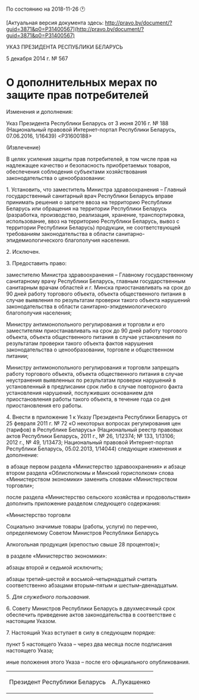 По состоянию на 2018-11-26 &#x1F550;

[Актуальная версия документа здесь: http://pravo.by/document/?guid=3871&p0=P31400567](http://pravo.by/document/?guid=3871&p0=P31400567)

<p>УКАЗ ПРЕЗИДЕНТА РЕСПУБЛИКИ БЕЛАРУСЬ</p>
<p>5 декабря 2014 г. № 567</p>
<h1>О дополнительных мерах по защите прав потребителей</h1>
<p>Изменения и дополнения:</p>
<p>Указ Президента Республики Беларусь от 3 июня 2016 г. № 188 (Национальный правовой Интернет-портал Республики Беларусь, 07.06.2016, 1/16439) &lt;P31600188&gt;</p>
<p></p>
<p>(Извлечение)</p>
<p></p>
<p>В целях усиления защиты прав потребителей, в том числе прав на надлежащее качество и безопасность приобретаемых товаров, обеспечения соблюдения субъектами хозяйствования законодательства о ценообразовании:</p>
<p>1. Установить, что заместитель Министра здравоохранения – Главный государственный санитарный врач Республики Беларусь вправе принимать решения о запрете ввоза на территорию Республики Беларусь или обращения на территории Республики Беларусь (разработка, производство, реализация, хранение, транспортировка, использование, ввоз на территорию Республики Беларусь, вывоз с территории Республики Беларусь) продукции, не соответствующей требованиям законодательства в области санитарно-эпидемиологического благополучия населения.</p>
<p>2. Исключен.</p>
<p>3. Предоставить право:</p>
<p>заместителю Министра здравоохранения – Главному государственному санитарному врачу Республики Беларусь, главным государственным санитарным врачам областей и г. Минска приостанавливать на срок до 90 дней работу торгового объекта, объекта общественного питания в случае выявления по результатам проверки такого объекта нарушений законодательства в области санитарно-эпидемиологического благополучия населения;</p>
<p>Министру антимонопольного регулирования и торговли и его заместителям приостанавливать на срок до 90 дней работу торгового объекта, объекта общественного питания в случае установления по результатам проверки такого объекта фактов нарушения законодательства о ценообразовании, торговле и общественном питании;</p>
<p>Министру антимонопольного регулирования и торговли запрещать работу торгового объекта, объекта общественного питания в случае неустранения выявленных по результатам проверки нарушений в установленный в предписании срок либо в случае повторного факта установления нарушений, послуживших основанием для приостановления работы такого объекта, в течение года со дня приостановления его работы.</p>
<p>4. Внести в приложение 1 к Указу Президента Республики Беларусь от 25 февраля 2011 г. № 72 «О некоторых вопросах регулирования цен (тарифов) в Республике Беларусь» (Национальный реестр правовых актов Республики Беларусь, 2011 г., № 26, 1/12374; № 133, 1/13106; 2012 г., № 49, 1/13473; Национальный правовой Интернет-портал Республики Беларусь, 05.02.2013, 1/14044) следующие изменения и дополнение:</p>
<p>в абзаце первом раздела «Министерство здравоохранения» и абзаце втором раздела «Облисполкомы и Минский горисполком» слова «Министерством экономики» заменить словами «Министерством торговли»;</p>
<p>после раздела «Министерство сельского хозяйства и продовольствия» дополнить приложение разделом следующего содержания:</p>
<p>«Министерство торговли</p>
<p>Социально значимые товары (работы, услуги) по перечню, определяемому Советом Министров Республики Беларусь</p>
<p>Алкогольная продукция (крепостью свыше 28 процентов)»;</p>
<p>в разделе «Министерство экономики»:</p>
<p>абзацы второй и седьмой исключить;</p>
<p>абзацы третий–шестой и восьмой–четырнадцатый считать соответственно абзацами вторым–пятым и шестым–двенадцатым.</p>
<p>5. <i>Для служебного пользования</i>.</p>
<p>6. Совету Министров Республики Беларусь в двухмесячный срок обеспечить приведение актов законодательства в соответствие с настоящим Указом.</p>
<p>7. Настоящий Указ вступает в силу в следующем порядке:</p>
<p>пункт 5 настоящего Указа – через два месяца после подписания настоящего Указа;</p>
<p>иные положения этого Указа – после его официального опубликования.</p>
<p></p>
<table><tr>
<td><p>Президент Республики Беларусь </p></td>
<td><p>А.Лукашенко</p></td>
</tr></table>
<p></p>
